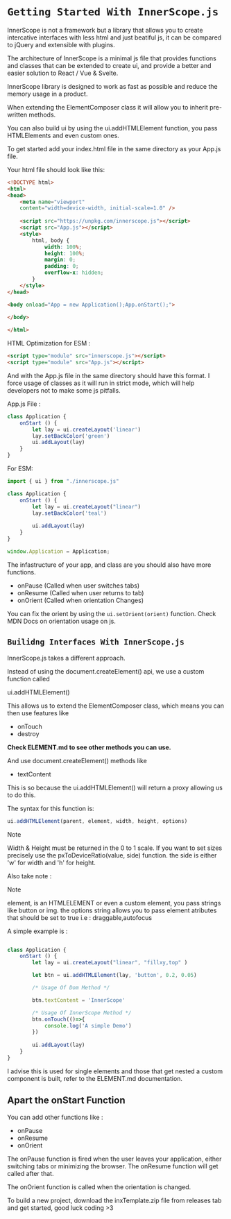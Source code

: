 # ```Getting Started With InnerScope.js```

InnerScope is not a framework but a library that allows you to create intercative
interfaces with less html and just beatiful js, it can be compared to jQuery and extensible with plugins.

The architecture of InnerScope is a minimal js file that provides functions and
classes that can be extended to create ui, and provide a better and easier
solution to React / Vue & Svelte.

InnerScope library is designed to work as fast as possible and reduce the memory usage
in a product.

When extending the ElementComposer class it will allow you to inherit pre- written
methods.

You can also build ui by using the ui.addHTMLElement function, you pass HTMLElements and even custom ones.

To get started add your index.html file in the same directory as your App.js file.

Your html file should look like this:

```html
<!DOCTYPE html>
<html>
<head>
    <meta name="viewport" 
    content="width=device-width, initial-scale=1.0" />
    
    <script src="https://unpkg.com/innerscope.js"></script>
    <script src="App.js"></script>
    <style>
        html, body {
            width: 100%;
            height: 100%;
            margin: 0;
            padding: 0;
            overflow-x: hidden;
        }
    </style>
</head>

<body onload="App = new Application();App.onStart();">
    
</body>

</html>
```

HTML Optimization for ESM :

```html
<script type="module" src="innerscope.js"></script>
<script type="module" src="App.js"></script>
```

And with the App.js file in the same directory should have this format.
I force usage of classes as it will run in strict mode, which will help
developers not to make some js pitfalls.

App.js File :

```javascript
class Application {
    onStart () {
        let lay = ui.createLayout('linear')
        lay.setBackColor('green')
        ui.addLayout(lay)
    }
}
```

For ESM:

```javascript
import { ui } from "./innerscope.js"

class Application {
    onStart () {
        let lay = ui.createLayout("linear")
        lay.setBackColor('teal')
        
        ui.addLayout(lay)
    }
}

window.Application = Application;
```

The infastructure of your app, and class are you should also have more functions.

- onPause (Called when user switches tabs)
- onResume (Called when user returns to tab)
- onOrient (Called when orientation Changes)

You can fix the orient by using the `ui.setOrient(orient)` function.
Check MDN Docs on orientation usage on js.

## ```Builidng Interfaces With InnerScope.js```

InnerScope.js takes a different approach.

Instead of using the document.createElement() api, we use a custom function called

ui.addHTMLElement()

This allows us to extend the ElementComposer class, which means you can then use features like

- onTouch
- destroy

**Check ELEMENT.md to see other methods you can use.**

And use document.createElement() methods like

- textContent

This is so because the ui.addHTMLElement() will return a proxy allowing us to do this.

The syntax for this function is:

```javascript
ui.addHTMLElement(parent, element, width, height, options)
```

> [!NOTE]
> Width & Height must be returned in the 0 to 1 scale.
> If you want to set sizes precisely use the
> pxToDeviceRatio(value, side) function.
> the side is either 'w' for width and 'h' for height.

Also take note :

> [!NOTE]
> element, is an HTMLELEMENT or even a custom element, you
> pass strings like button or img.
> the options string allows you to pass element atributes that
> should be set to true i.e :
> draggable,autofocus

A simple example is :

```javascript

class Application {
    onStart () {
        let lay = ui.createLayout("linear", "fillxy,top" )

        let btn = ui.addHTMLElement(lay, 'button', 0.2, 0.05)

        /* Usage Of Dom Method */

        btn.textContent = 'InnerScope'

        /* Usage Of InnerScope Method */
        btn.onTouch(()=>{
            console.log('A simple Demo')
        })
        
        ui.addLayout(lay)
    }
}

```

I advise this is used for single elements and those that get nested a custom component is built, refer to the ELEMENT.md documentation.

## Apart the onStart Function

You can add other functions like :

- onPause
- onResume
- onOrient

The onPause function is fired when the user leaves your application, either switching tabs or minimizing the browser.
The onResume function will get called after that.

The onOrient function is called when the orientation is changed.

To build a new project, download the inxTemplate.zip file from releases tab and get started, good luck coding >3

